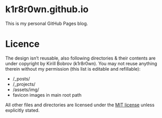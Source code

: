 # k1r8r0wn.github.io
This is my personal GitHub Pages blog.

# Licence

The design isn’t reusable, also following directories & their contents are under copyright by Kirill Bobrov (k1r8r0wn). You may not reuse anything therein without my permission (this list is editable and refillable):

* /_posts/
* /_projects/
* /assets/img/
* favicon images in main root path

All other files and directories are licensed under the [MIT license](http://www.opensource.org/licenses/mit-license.php) unless explicitly stated.
